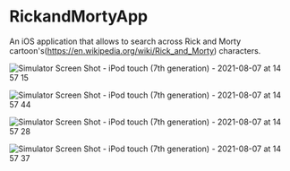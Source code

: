 # RickandMortyApp

An iOS application that allows to search across Rick and Morty cartoon's(https://en.wikipedia.org/wiki/Rick_and_Morty) characters.


![Simulator Screen Shot - iPod touch (7th generation) - 2021-08-07 at 14 57 15](https://user-images.githubusercontent.com/37045606/128599358-accffd7f-d823-4a70-a332-3cad3036a520.png)


![Simulator Screen Shot - iPod touch (7th generation) - 2021-08-07 at 14 57 44](https://user-images.githubusercontent.com/37045606/128599360-83cfb7d8-5184-47ff-a452-54977eb03806.png)


![Simulator Screen Shot - iPod touch (7th generation) - 2021-08-07 at 14 57 28](https://user-images.githubusercontent.com/37045606/128599366-f8b9430a-97bf-4e6b-b80b-01ee1e14777b.png)


![Simulator Screen Shot - iPod touch (7th generation) - 2021-08-07 at 14 57 37](https://user-images.githubusercontent.com/37045606/128599389-42bd64d8-53bd-4294-97b8-52610fd6577d.png)


